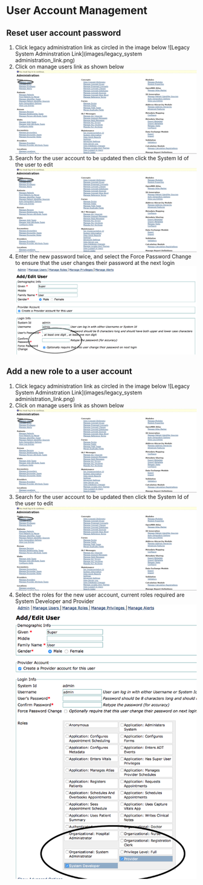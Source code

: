 # User Account Management
## Reset user account password
1. Click legacy administration link as circled in the image below
![Legacy System Adminstration Link](images/legacy_system administration_link.png)
2. Click on manage users link as shown below
![Manage Users Link](images/manage_user_accounts_link.png)
3. Search for the user account to be updated then click the System Id of the user to edit
![Search for user account](images/manage_user_accounts_link.png)
4. Enter the new password twice, and select the Force Password Change to ensure that the user changes their password at the next login
![Reset user password](images/reset_user_account.png)

## Add a new role to a user account
1. Click legacy administration link as circled in the image below
![Legacy System Adminstration Link](images/legacy_system administration_link.png)
2. Click on manage users link as shown below
![Manage Users Link](images/manage_user_accounts_link.png)
3. Search for the user account to be updated then click the System Id of the user to edit
![Search for user account](images/manage_user_accounts_link.png)
4. Select the roles for the new user account, current roles required are System Developer and Provider
![Select user roles](images/update_user_roles.png)
